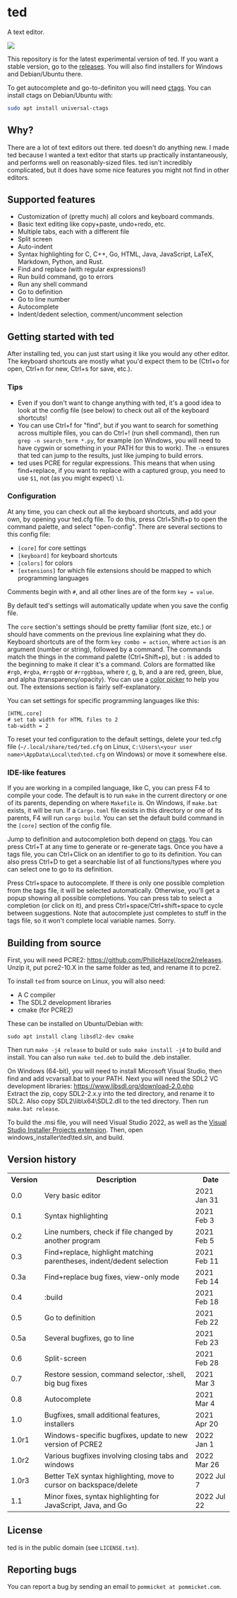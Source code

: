 # ted

A text editor.

<img src="ted.png">

This repository is for the latest experimental version of ted. If you want a stable version,
go to the [releases](https://github.com/pommicket/ted/releases). You will also find
installers for Windows and Debian/Ubuntu there.

To get autocomplete and go-to-definiton you will need [ctags](https://github.com/universal-ctags/ctags).
You can install ctags on Debian/Ubuntu with:

```bash
sudo apt install universal-ctags
```

## Why?

There are a lot of text editors out there. ted doesn't do anything new.
I made ted because I wanted a text editor that starts up practically instantaneously,
and performs well on reasonably-sized files.
ted isn't incredibly complicated, but it does have some nice features you might not find
in other editors.

## Supported features

- Customization of (pretty much) all colors and keyboard commands.
- Basic text editing like copy+paste, undo+redo, etc.
- Multiple tabs, each with a different file
- Split screen
- Auto-indent
- Syntax highlighting for C, C++, Go, HTML, Java, JavaScript, LaTeX, Markdown, Python, and Rust.
- Find and replace (with regular expressions!)
- Run build command, go to errors
- Run any shell command
- Go to definition
- Go to line number
- Autocomplete
- Indent/dedent selection, comment/uncomment selection

## Getting started with ted

After installing ted, you can just start using it like you would any other editor. The keyboard shortcuts
are mostly what you'd expect them to be (Ctrl+o for open, Ctrl+n for new, Ctrl+s for save, etc.).

### Tips

- Even if you don't want to change anything with ted, it's a good idea to look at the config file (see below) to 
check out all of the keyboard shortcuts!
- You can use Ctrl+f for "find", but if you want to search for something across multiple files, you can do
Ctrl+! (run shell command), then run `grep -n search_term *.py`, for example (on Windows, you will need to have
cygwin or something in your PATH for this to work). The `-n` ensures that
ted can jump to the results, just like jumping to build errors.
- ted uses PCRE for regular expressions. This means that when using find+replace, if you want to
replace with a captured group, you need to use `$1`, not (as you might expect) `\1`.

### Configuration

At any time, you can check out all the keyboard shortcuts, and add your own, by opening your ted.cfg file.
To do this, press Ctrl+Shift+p
to open the command palette, and select "open-config". There are several sections to this config file:

- `[core]` for core settings
- `[keyboard]` for keyboard shortcuts
- `[colors]` for colors
- `[extensions]` for which file extensions should be mapped to which programming languages

Comments begin with `#`, and all other lines are of the form `key = value`.

By default ted's settings will automatically update when you save the config file.

The `core` section's settings should be pretty familiar (font size, etc.) or should have comments on the previous line
explaining what they do. Keyboard shortcuts are of the form `key combo = action`, where `action` is an argument (number or string),
followed by a command. The commands match the things in the command palette (Ctrl+Shift+p), but `:` is added to the beginning to make
it clear it's a command. Colors are formatted like `#rgb`, `#rgba`, `#rrggbb` or `#rrggbbaa`, where r, g, b, and a are red, green,
blue, and alpha (transparency/opacity). You can use a [color picker](https://www.google.com/search?q=color+picker) to help you out. 
The extensions section is fairly self-explanatory.

You can set settings for specific programming languages like this:

```
[HTML.core]
# set tab width for HTML files to 2
tab-width = 2
```

To reset your ted configuration to the default settings, delete your ted.cfg file (`~/.local/share/ted/ted.cfg` on Linux,
`C:\Users\<your user name>\AppData\Local\ted\ted.cfg` on Windows) or move it somewhere else.

### IDE-like features

If you are working in a compiled language, like C, you can press F4 to compile your code. The default is to run `make` in
the current directory or one of its parents, depending on where `Makefile` is. On Windows, if `make.bat` exists, it will be run.
If a `Cargo.toml` file exists in this directory or one of its parents, F4 will run `cargo build`. You can set the default build command
in the `[core]` section of the config file.

Jump to definition and autocompletion both depend on [ctags](https://github.com/universal-ctags/ctags). You can press Ctrl+T
at any time to generate or re-generate tags. Once you have a tags file, you can Ctrl+Click on an identifier
to go to its definition. You can also press Ctrl+D to get a searchable list of all functions/types where you can select one to go to
its definition.

Press Ctrl+space to autocomplete. If there is only one possible completion from the tags file, it will be selected automatically.
Otherwise, you'll get a popup showing all possible completions. You can press tab to select a completion (or click on it), and press
Ctrl+space/Ctrl+shift+space to cycle between suggestions. Note that autocomplete just completes to stuff in the tags file, so it won't complete local
variable names. Sorry.

## Building from source

First, you will need PCRE2: https://github.com/PhilipHazel/pcre2/releases.
Unzip it, put pcre2-10.X in the same folder as ted, and rename it to pcre2.

To install `ted` from source on Linux, you will also need:

- A C compiler
- The SDL2 development libraries
- cmake (for PCRE2)

These can be installed on Ubuntu/Debian with:

```
sudo apt install clang libsdl2-dev cmake
```

Then run `make -j4 release` to build or `sudo make install -j4` to build and install.
You can also run `make ted.deb` to build the .deb installer.

On Windows (64-bit), you will need to install Microsoft Visual Studio, then find and add vcvarsall.bat to your PATH.
Next you will need the SDL2 VC development libraries: https://www.libsdl.org/download-2.0.php  
Extract the zip, copy SDL2-2.x.y into the ted directory, and rename it to SDL2. Also copy SDL2\\lib\\x64\\SDL2.dll
to the ted directory.
Then run `make.bat release`.

To build the .msi file, you will need Visual Studio 2022, as well as the
[Visual Studio Installer Projects extension](https://marketplace.visualstudio.com/items?itemName=VisualStudioClient.MicrosoftVisualStudio2022InstallerProjects).
Then, open windows\_installer\\ted\\ted.sln, and build.

## Version history

<table>
<tr><th>Version</th> <th>Description</th> <th>Date</th></tr>
<tr><td>0.0</td> <td>Very basic editor</td> <td>2021 Jan 31</td></tr>
<tr><td>0.1</td> <td>Syntax highlighting</td> <td>2021 Feb 3</td></tr>
<tr><td>0.2</td> <td>Line numbers, check if file changed by another program</td> <td>2021 Feb 5</td></tr>
<tr><td>0.3</td> <td>Find+replace, highlight matching parentheses, indent/dedent selection</td> <td>2021 Feb 11</td></tr>
<tr><td>0.3a</td> <td>Find+replace bug fixes, view-only mode</td> <td>2021 Feb 14</td></tr>
<tr><td>0.4</td> <td>:build</td> <td>2021 Feb 18</td></tr>
<tr><td>0.5</td> <td>Go to definition</td> <td>2021 Feb 22</td></tr>
<tr><td>0.5a</td> <td>Several bugfixes, go to line</td> <td>2021 Feb 23</td></tr>
<tr><td>0.6</td> <td>Split-screen</td> <td>2021 Feb 28</td></tr>
<tr><td>0.7</td> <td>Restore session, command selector, :shell, big bug fixes</td> <td>2021 Mar 3</td></tr>
<tr><td>0.8</td> <td>Autocomplete</td> <td>2021 Mar 4</td></tr>
<tr><td>1.0</td> <td>Bugfixes, small additional features, installers</td> <td>2021 Apr 20</td></tr>
<tr><td>1.0r1</td> <td>Windows-specific bugfixes, update to new version of PCRE2</td> <td>2022 Jan 1</td></tr>
<tr><td>1.0r2</td> <td>Various bugfixes involving closing tabs and windows</td> <td>2022 Mar 26</td></tr>
<tr><td>1.0r3</td> <td>Better TeX syntax highlighting, move to cursor on backspace/delete</td> <td>2022 Jul 7</td></tr>
<tr><td>1.1</td> <td>Minor fixes, syntax highlighting for JavaScript, Java, and Go</td> <td>2022 Jul 22</td></tr>
</table>

## License

ted is in the public domain (see `LICENSE.txt`).

## Reporting bugs

You can report a bug by sending an email to `pommicket at pommicket.com`.

